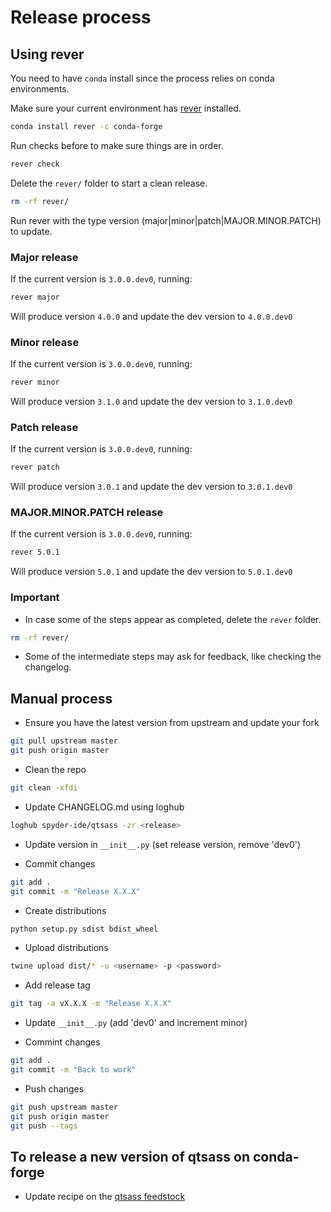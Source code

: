 # Release process

## Using rever

You need to have `conda` install since the process relies on conda environments.

Make sure your current environment has [rever](https://regro.github.io/rever-docs/) installed.

```bash
conda install rever -c conda-forge
```

Run checks before to make sure things are in order.

```bash
rever check
```

Delete the `rever/` folder to start a clean release.

```bash
rm -rf rever/
```

Run rever with the type version (major|minor|patch|MAJOR.MINOR.PATCH) to update.

### Major release

If the current version is `3.0.0.dev0`, running:

```bash
rever major
```

Will produce version `4.0.0` and update the dev version to `4.0.0.dev0`

### Minor release

If the current version is `3.0.0.dev0`, running:

```bash
rever minor
```

Will produce version `3.1.0` and update the dev version to `3.1.0.dev0`

### Patch release

If the current version is `3.0.0.dev0`, running:

```bash
rever patch
```

Will produce version `3.0.1` and update the dev version to `3.0.1.dev0`

### MAJOR.MINOR.PATCH release

If the current version is `3.0.0.dev0`, running:

```bash
rever 5.0.1
```

Will produce version `5.0.1` and update the dev version to `5.0.1.dev0`

### Important

- In case some of the steps appear as completed, delete the `rever` folder.

```bash
rm -rf rever/
```

- Some of the intermediate steps may ask for feedback, like checking the changelog.

## Manual process

- Ensure you have the latest version from upstream and update your fork

```bash
git pull upstream master
git push origin master
```

- Clean the repo

```bash
git clean -xfdi
```

- Update CHANGELOG.md using loghub

```bash
loghub spyder-ide/qtsass -zr <release>
```

- Update version in `__init__.py` (set release version, remove 'dev0')

- Commit changes

```bash
git add .
git commit -m "Release X.X.X"
```

- Create distributions

```bash
python setup.py sdist bdist_wheel
```

- Upload distributions

```bash
twine upload dist/* -u <username> -p <password>
```

- Add release tag

```bash
git tag -a vX.X.X -m "Release X.X.X"
```

- Update `__init__.py` (add 'dev0' and increment minor)

- Commint changes

```bash
git add .
git commit -m "Back to work"
```

- Push changes

```bash
git push upstream master
git push origin master
git push --tags
```

## To release a new version of **qtsass** on conda-forge

- Update recipe on the [qtsass feedstock](https://github.com/conda-forge/qtsass-feedstock)
